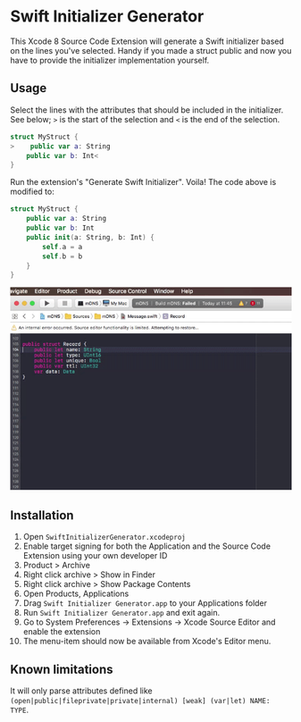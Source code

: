 Swift Initializer Generator
===========================

This Xcode 8 Source Code Extension will generate a Swift initializer based on the lines you've selected. Handy if you made a struct public and now you have to provide the initializer implementation yourself.

Usage
-----

Select the lines with the attributes that should be included in the initializer. See below; ``>`` is the start of the selection and ``<`` is the end of the selection.
```swift
struct MyStruct {
>    public var a: String
    public var b: Int<
}
```
Run the extension's "Generate Swift Initializer". Voila! The code above is modified to:
```swift
struct MyStruct {
    public var a: String
    public var b: Int
    public init(a: String, b: Int) {
        self.a = a
        self.b = b
    }
}
```
![Demo](docs/demo.gif)

Installation
------------

1. Open ``SwiftInitializerGenerator.xcodeproj``
2. Enable target signing for both the Application and the Source Code Extension using your own developer ID
3. Product > Archive
4. Right click archive > Show in Finder
5. Right click archive > Show Package Contents
6. Open Products, Applications
7. Drag ``Swift Initializer Generator.app`` to your Applications folder
8. Run ``Swift Initializer Generator.app`` and exit again.
9. Go to System Preferences -> Extensions -> Xcode Source Editor and enable the extension
10. The menu-item should now be available from Xcode's Editor menu.

Known limitations
-----------------

It will only parse attributes defined like ``(open|public|fileprivate|private|internal) [weak] (var|let) NAME: TYPE``.
